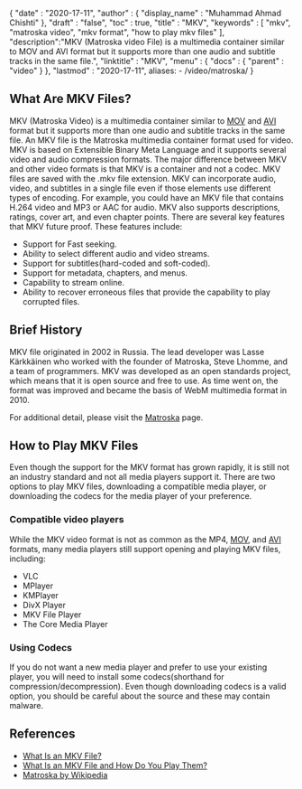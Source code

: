 {
  "date" : "2020-17-11",
  "author" : {
    "display_name" : "Muhammad Ahmad Chishti"
  },
  "draft" : "false",
  "toc" : true,
  "title" : "MKV",
  "keywords" : [ "mkv", "matroska video", "mkv format", "how to play mkv files" ],
  "description":"MKV (Matroska video File) is a multimedia container similar to MOV and AVI format but it supports more than one audio and subtitle tracks in the same file.",
  "linktitle" : "MKV",
  "menu" : {
    "docs" : {
      "parent" : "video"
    }
  },
  "lastmod" : "2020-17-11",
  aliases:
    - /video/matroska/
}

## What Are MKV Files? ##

MKV (Matroska Video) is a multimedia container similar to [MOV](/video/mov/) and [AVI](/video/avi/) format but it supports more than one audio and subtitle tracks in the same file. An MKV file is the Matroska multimedia container format used for video. MKV is based on Extensible Binary Meta Language and it supports several video and audio compression formats. The major difference between MKV and other video formats is that MKV is a container and not a codec. MKV files are saved with the .mkv file extension. MKV can incorporate audio, video, and subtitles in a single file even if those elements use different types of encoding. For example, you could have an MKV file that contains H.264 video and MP3 or AAC for audio. MKV also supports descriptions, ratings, cover art, and even chapter points. There are several key features that MKV future proof. These features include:

- Support for Fast seeking.
- Ability to select different audio and video streams.
- Support for subtitles(hard-coded and soft-coded).
- Support for metadata, chapters, and menus.
- Capability to stream online.
- Ability to recover erroneous files that provide the capability to play corrupted files.

## Brief History ##

MKV file originated in 2002 in Russia. The lead developer was Lasse Kärkkäinen who worked with the founder of Matroska, Steve Lhomme, and a team of programmers. MKV was developed as an open standards project, which means that it is open source and free to use. As time went on, the format was improved and became the basis of WebM multimedia format in 2010.

For additional detail, please visit the [Matroska](/video/matroska/) page.

## How to Play MKV Files ##

Even though the support for the MKV format has grown rapidly, it is still not an industry standard and not all media players support it. There are two options to play MKV files, downloading a compatible media player, or downloading the codecs for the media player of your preference.

### Compatible video players ###

While the MKV video format is not as common as the MP4, [MOV](/video/mov/), and [AVI](/video/avi/) formats, many media players still support opening and playing MKV files, including:

- VLC
- MPlayer
- KMPlayer
- DivX Player
- MKV File Player
- The Core Media Player

### Using Codecs ###

If you do not want a new media player and prefer to use your existing player, you will need to install some codecs(shorthand for compression/decompression). Even though downloading codecs is a valid option, you should be careful about the source and these may contain malware.

## References ##

- [What Is an MKV File?](https://www.lifewire.com/mkv-file-4135396)
- [What Is an MKV File and How Do You Play Them?](https://www.howtogeek.com/200736/what-is-an-mkv-file-and-how-do-you-play-them/)
- [Matroska by Wikipedia](https://en.wikipedia.org/wiki/Matroska)
